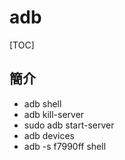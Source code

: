 # adb

[TOC]

## 簡介

- adb shell
- adb kill-server
- sudo adb start-server
- adb devices
- adb -s f7990ff shell
